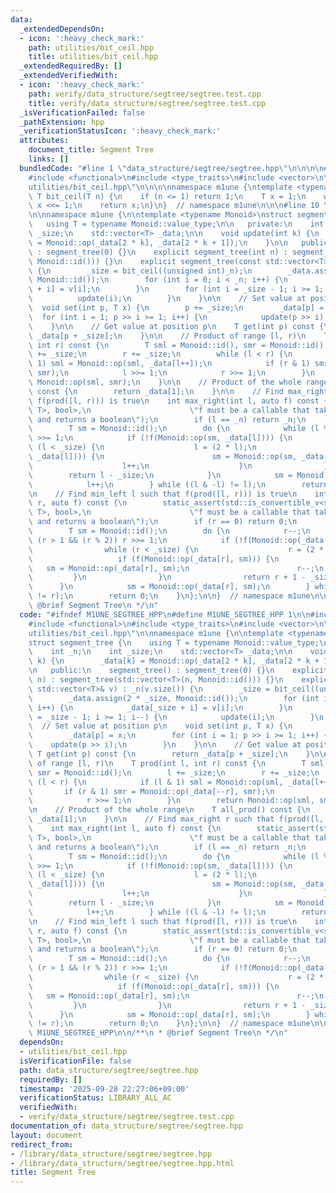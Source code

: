 ```yaml
---
data:
  _extendedDependsOn:
  - icon: ':heavy_check_mark:'
    path: utilities/bit_ceil.hpp
    title: utilities/bit_ceil.hpp
  _extendedRequiredBy: []
  _extendedVerifiedWith:
  - icon: ':heavy_check_mark:'
    path: verify/data_structure/segtree/segtree.test.cpp
    title: verify/data_structure/segtree/segtree.test.cpp
  _isVerificationFailed: false
  _pathExtension: hpp
  _verificationStatusIcon: ':heavy_check_mark:'
  attributes:
    document_title: Segment Tree
    links: []
  bundledCode: "#line 1 \"data_structure/segtree/segtree.hpp\"\n\n\n\n#include <algorithm>\n\
    #include <functional>\n#include <type_traits>\n#include <vector>\n\n#line 1 \"\
    utilities/bit_ceil.hpp\"\n\n\n\nnamespace m1une {\ntemplate <typename T>\nconstexpr\
    \ T bit_ceil(T n) {\n    if (n <= 1) return 1;\n    T x = 1;\n    while (x < n)\
    \ x <<= 1;\n    return x;\n}\n}  // namespace m1une\n\n\n#line 10 \"data_structure/segtree/segtree.hpp\"\
    \n\nnamespace m1une {\n\ntemplate <typename Monoid>\nstruct segment_tree {\n \
    \   using T = typename Monoid::value_type;\n\n   private:\n    int _n;\n    int\
    \ _size;\n    std::vector<T> _data;\n\n    void update(int k) {\n        _data[k]\
    \ = Monoid::op(_data[2 * k], _data[2 * k + 1]);\n    }\n\n   public:\n    segment_tree()\
    \ : segment_tree(0) {}\n    explicit segment_tree(int n) : segment_tree(std::vector<T>(n,\
    \ Monoid::id())) {}\n    explicit segment_tree(const std::vector<T>& v) : _n(v.size())\
    \ {\n        _size = bit_ceil((unsigned int)_n);\n        _data.assign(2 * _size,\
    \ Monoid::id());\n        for (int i = 0; i < _n; i++) {\n            _data[_size\
    \ + i] = v[i];\n        }\n        for (int i = _size - 1; i >= 1; i--) {\n  \
    \          update(i);\n        }\n    }\n\n    // Set value at position p\n  \
    \  void set(int p, T x) {\n        p += _size;\n        _data[p] = x;\n      \
    \  for (int i = 1; p >> i >= 1; i++) {\n            update(p >> i);\n        }\n\
    \    }\n\n    // Get value at position p\n    T get(int p) const {\n        return\
    \ _data[p + _size];\n    }\n\n    // Product of range [l, r)\n    T prod(int l,\
    \ int r) const {\n        T sml = Monoid::id(), smr = Monoid::id();\n        l\
    \ += _size;\n        r += _size;\n        while (l < r) {\n            if (l &\
    \ 1) sml = Monoid::op(sml, _data[l++]);\n            if (r & 1) smr = Monoid::op(_data[--r],\
    \ smr);\n            l >>= 1;\n            r >>= 1;\n        }\n        return\
    \ Monoid::op(sml, smr);\n    }\n\n    // Product of the whole range\n    T all_prod()\
    \ const {\n        return _data[1];\n    }\n\n    // Find max_right r such that\
    \ f(prod([l, r))) is true\n    int max_right(int l, auto f) const {\n        static_assert(std::is_convertible_v<std::invoke_result_t<decltype(f),\
    \ T>, bool>,\n                      \"f must be a callable that takes a Monoid::value_type\
    \ and returns a boolean\");\n        if (l == _n) return _n;\n        l += _size;\n\
    \        T sm = Monoid::id();\n        do {\n            while (l % 2 == 0) l\
    \ >>= 1;\n            if (!f(Monoid::op(sm, _data[l]))) {\n                while\
    \ (l < _size) {\n                    l = (2 * l);\n                    if (f(Monoid::op(sm,\
    \ _data[l]))) {\n                        sm = Monoid::op(sm, _data[l]);\n    \
    \                    l++;\n                    }\n                }\n        \
    \        return l - _size;\n            }\n            sm = Monoid::op(sm, _data[l]);\n\
    \            l++;\n        } while ((l & -l) != l);\n        return _n;\n    }\n\
    \n    // Find min_left l such that f(prod([l, r))) is true\n    int min_left(int\
    \ r, auto f) const {\n        static_assert(std::is_convertible_v<std::invoke_result_t<decltype(f),\
    \ T>, bool>,\n                      \"f must be a callable that takes a Monoid::value_type\
    \ and returns a boolean\");\n        if (r == 0) return 0;\n        r += _size;\n\
    \        T sm = Monoid::id();\n        do {\n            r--;\n            while\
    \ (r > 1 && (r % 2)) r >>= 1;\n            if (!f(Monoid::op(_data[r], sm))) {\n\
    \                while (r < _size) {\n                    r = (2 * r + 1);\n \
    \                   if (f(Monoid::op(_data[r], sm))) {\n                     \
    \   sm = Monoid::op(_data[r], sm);\n                        r--;\n           \
    \         }\n                }\n                return r + 1 - _size;\n      \
    \      }\n            sm = Monoid::op(_data[r], sm);\n        } while ((r & -r)\
    \ != r);\n        return 0;\n    }\n};\n\n}  // namespace m1une\n\n\n\n/**\n *\
    \ @brief Segment Tree\n */\n"
  code: "#ifndef M1UNE_SEGTREE_HPP\n#define M1UNE_SEGTREE_HPP 1\n\n#include <algorithm>\n\
    #include <functional>\n#include <type_traits>\n#include <vector>\n\n#include \"\
    utilities/bit_ceil.hpp\"\n\nnamespace m1une {\n\ntemplate <typename Monoid>\n\
    struct segment_tree {\n    using T = typename Monoid::value_type;\n\n   private:\n\
    \    int _n;\n    int _size;\n    std::vector<T> _data;\n\n    void update(int\
    \ k) {\n        _data[k] = Monoid::op(_data[2 * k], _data[2 * k + 1]);\n    }\n\
    \n   public:\n    segment_tree() : segment_tree(0) {}\n    explicit segment_tree(int\
    \ n) : segment_tree(std::vector<T>(n, Monoid::id())) {}\n    explicit segment_tree(const\
    \ std::vector<T>& v) : _n(v.size()) {\n        _size = bit_ceil((unsigned int)_n);\n\
    \        _data.assign(2 * _size, Monoid::id());\n        for (int i = 0; i < _n;\
    \ i++) {\n            _data[_size + i] = v[i];\n        }\n        for (int i\
    \ = _size - 1; i >= 1; i--) {\n            update(i);\n        }\n    }\n\n  \
    \  // Set value at position p\n    void set(int p, T x) {\n        p += _size;\n\
    \        _data[p] = x;\n        for (int i = 1; p >> i >= 1; i++) {\n        \
    \    update(p >> i);\n        }\n    }\n\n    // Get value at position p\n   \
    \ T get(int p) const {\n        return _data[p + _size];\n    }\n\n    // Product\
    \ of range [l, r)\n    T prod(int l, int r) const {\n        T sml = Monoid::id(),\
    \ smr = Monoid::id();\n        l += _size;\n        r += _size;\n        while\
    \ (l < r) {\n            if (l & 1) sml = Monoid::op(sml, _data[l++]);\n     \
    \       if (r & 1) smr = Monoid::op(_data[--r], smr);\n            l >>= 1;\n\
    \            r >>= 1;\n        }\n        return Monoid::op(sml, smr);\n    }\n\
    \n    // Product of the whole range\n    T all_prod() const {\n        return\
    \ _data[1];\n    }\n\n    // Find max_right r such that f(prod([l, r))) is true\n\
    \    int max_right(int l, auto f) const {\n        static_assert(std::is_convertible_v<std::invoke_result_t<decltype(f),\
    \ T>, bool>,\n                      \"f must be a callable that takes a Monoid::value_type\
    \ and returns a boolean\");\n        if (l == _n) return _n;\n        l += _size;\n\
    \        T sm = Monoid::id();\n        do {\n            while (l % 2 == 0) l\
    \ >>= 1;\n            if (!f(Monoid::op(sm, _data[l]))) {\n                while\
    \ (l < _size) {\n                    l = (2 * l);\n                    if (f(Monoid::op(sm,\
    \ _data[l]))) {\n                        sm = Monoid::op(sm, _data[l]);\n    \
    \                    l++;\n                    }\n                }\n        \
    \        return l - _size;\n            }\n            sm = Monoid::op(sm, _data[l]);\n\
    \            l++;\n        } while ((l & -l) != l);\n        return _n;\n    }\n\
    \n    // Find min_left l such that f(prod([l, r))) is true\n    int min_left(int\
    \ r, auto f) const {\n        static_assert(std::is_convertible_v<std::invoke_result_t<decltype(f),\
    \ T>, bool>,\n                      \"f must be a callable that takes a Monoid::value_type\
    \ and returns a boolean\");\n        if (r == 0) return 0;\n        r += _size;\n\
    \        T sm = Monoid::id();\n        do {\n            r--;\n            while\
    \ (r > 1 && (r % 2)) r >>= 1;\n            if (!f(Monoid::op(_data[r], sm))) {\n\
    \                while (r < _size) {\n                    r = (2 * r + 1);\n \
    \                   if (f(Monoid::op(_data[r], sm))) {\n                     \
    \   sm = Monoid::op(_data[r], sm);\n                        r--;\n           \
    \         }\n                }\n                return r + 1 - _size;\n      \
    \      }\n            sm = Monoid::op(_data[r], sm);\n        } while ((r & -r)\
    \ != r);\n        return 0;\n    }\n};\n\n}  // namespace m1une\n\n#endif  //\
    \ M1UNE_SEGTREE_HPP\n\n/**\n * @brief Segment Tree\n */\n"
  dependsOn:
  - utilities/bit_ceil.hpp
  isVerificationFile: false
  path: data_structure/segtree/segtree.hpp
  requiredBy: []
  timestamp: '2025-09-28 22:27:06+09:00'
  verificationStatus: LIBRARY_ALL_AC
  verifiedWith:
  - verify/data_structure/segtree/segtree.test.cpp
documentation_of: data_structure/segtree/segtree.hpp
layout: document
redirect_from:
- /library/data_structure/segtree/segtree.hpp
- /library/data_structure/segtree/segtree.hpp.html
title: Segment Tree
---
```

